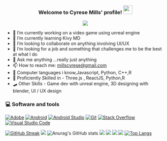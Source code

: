 <h3 align="center">
  Welcome to Cyrese Mills' profile!
  <img src="https://media.giphy.com/media/hvRJCLFzcasrR4ia7z/giphy.gif" width="28">
</h3>

<p align="center">
  <a href="https://github.com/DenverCoder1/readme-typing-svg"><img src="https://readme-typing-svg.herokuapp.com/?lines=Full-stack%20web%20and%20app%20developer;Experienced%20UI%2FUX%20Designer;2%2B%20years%20of%20coding%20experience;Experienced%203D%20artist%20&font=Fira%20Code&center=true&width=440&height=45&color=00008b&vCenter=true&size=22"></a>
</p>

- 🔭 I’m currently working on a video game using unreal engine
- 🌱 I’m currently learning Kivy MD
- 👯 I’m looking to collaborate on anything involving UI/UX
- 🤔 I’m looking for a job and something that challenges me to be the best at what I do 
- 💬 Ask me anything ...really just anything
- 📫 How to reach me: millscyrese@gmail.com 
- 🦾 Computer languages i know,Javascript, Python, C++,R
- 🌌 Proficiently Skilled in - Three.js , ReactJS, Python,R
- 🛹 Other Skills - Game dev with unreal engine, 3D designing with blender, UI / UX design


### 💻 Software and tools

<p>
    <a href="#"><img alt="Adobe" src="https://img.shields.io/badge/Adobe-FF0000.svg?logo=adobe&logoColor=white"></a>
    <a href="#"><img alt="Android" src="https://img.shields.io/badge/Android-3DDC84?logo=android&logoColor=white"></a>
    <a href="#"><img alt="Android Studio" src="https://img.shields.io/badge/Android%20Studio-008678.svg?logo=android-studio&logoColor=white"></a>
    <a href="#"><img alt="Git" src="https://img.shields.io/badge/Git-F05033.svg?logo=git&logoColor=white"></a>
    <a href="#"><img alt="Stack Overflow" src="https://img.shields.io/badge/-Stack%20Overflow-FE7A16?logo=stack-overflow&logoColor=white"></a>
    <a href="#"><img alt="Visual Studio Code" src="https://img.shields.io/badge/Visual%20Studio%20Code-0078d7.svg?logo=visual-studio-code&logoColor=white"></a>
</p>

[![GitHub Streak](https://github-readme-streak-stats.herokuapp.com/?user=CyreseM&theme=dark)](https://git.io/streak-stats)
![](http://github-profile-summary-cards.vercel.app/api/cards/profile-details?username=CyreseM&theme=monokai)
![Anurag's GitHub stats](https://github-readme-stats.vercel.app/api?username=CyreseM&show_icons=true&theme=radical)
![](http://github-profile-summary-cards.vercel.app/api/cards/repos-per-language?username=CyreseM&theme=monokai)
![](http://github-profile-summary-cards.vercel.app/api/cards/most-commit-language?username=CyreseM&theme=monokai)
![](http://github-profile-summary-cards.vercel.app/api/cards/stats?username=CyreseM&theme=monokai)
![](http://github-profile-summary-cards.vercel.app/api/cards/productive-time?username=CyreseM&theme=monokai&utcOffset=8)
[![Top Langs](https://github-readme-stats.vercel.app/api/top-langs/?username=CyreseM&layout=compact)](https://github.com/anuraghazra/github-readme-stats)
